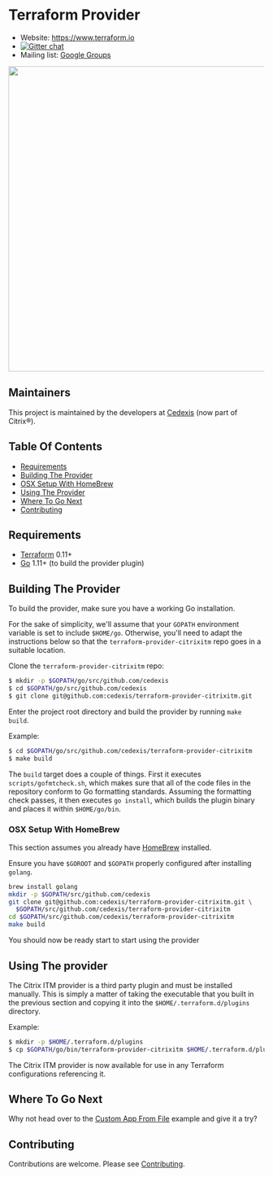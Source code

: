 # Terraform Provider

- Website: https://www.terraform.io
- [![Gitter chat](https://badges.gitter.im/hashicorp-terraform/Lobby.png)](https://gitter.im/hashicorp-terraform/Lobby)
- Mailing list: [Google Groups](http://groups.google.com/group/terraform-tool)

<img src="https://cdn.rawgit.com/hashicorp/terraform-website/master/content/source/assets/images/logo-hashicorp.svg" width="600px">

## Maintainers

This project is maintained by the developers at [Cedexis](https://www.cedexis.com/) (now part of Citrix&#174;).

## Table Of Contents
- [Requirements](#requirements)
- [Building The Provider](#building-the-provider)
- [OSX Setup With HomeBrew](#osx-setup-with-homebrew)
- [Using The Provider](#using-the-provider)
- [Where To Go Next](#where-to-go-next)
- [Contributing](#contributing)

## Requirements

- [Terraform](https://www.terraform.io/downloads.html) 0.11+
- [Go](https://golang.org/doc/install) 1.11+ (to build the provider plugin)

## Building The Provider

To build the provider, make sure you have a working Go installation.

For the sake of simplicity, we'll assume that your `GOPATH` environment variable is set to include `$HOME/go`. Otherwise, you'll need to adapt the instructions below so that the `terraform-provider-citrixitm` repo goes in a suitable location.

Clone the `terraform-provider-citrixitm` repo:

```bash
$ mkdir -p $GOPATH/go/src/github.com/cedexis
$ cd $GOPATH/go/src/github.com/cedexis
$ git clone git@github.com:cedexis/terraform-provider-citrixitm.git
```

Enter the project root directory and build the provider by running `make build`.

Example:

```bash
$ cd $GOPATH/go/src/github.com/cedexis/terraform-provider-citrixitm
$ make build
```

The `build` target does a couple of things. First it executes `scripts/gofmtcheck.sh`, which makes sure that all of the code files in the repository conform to Go formatting standards. Assuming the formatting check passes, it then executes `go install`, which builds the plugin binary and places it within `$HOME/go/bin`.

### OSX Setup With HomeBrew
This section assumes you already have [HomeBrew](https://brew.sh/) installed.

Ensure you have `$GOROOT` and `$GOPATH` properly configured after installing `golang`.

```bash
brew install golang
mkdir -p $GOPATH/src/github.com/cedexis
git clone git@github.com:cedexis/terraform-provider-citrixitm.git \
  $GOPATH/src/github.com/cedexis/terraform-provider-citrixitm
cd $GOPATH/src/github.com/cedexis/terraform-provider-citrixitm
make build
```
You should now be ready start to start using the provider

## Using The provider

The Citrix ITM provider is a third party plugin and must be installed manually. This is simply a matter of taking the executable that you built in the previous section and copying it into the `$HOME/.terraform.d/plugins` directory.

Example:

```bash
$ mkdir -p $HOME/.terraform.d/plugins
$ cp $GOPATH/go/bin/terraform-provider-citrixitm $HOME/.terraform.d/plugins/
```

The Citrix ITM provider is now available for use in any Terraform configurations referencing it.

## Where To Go Next

Why not head over to the [Custom App From File](examples/dns/custom-app-from-file) example and give it a try?

## Contributing

Contributions are welcome. Please see [Contributing](./CONTRIBUTING.md).
